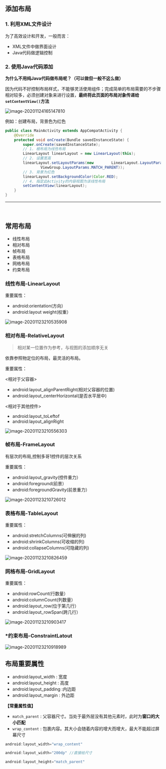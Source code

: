 ## 添加布局

### 1. 利用XML文件设计

为了高效设计和开发，一般而言：

- XML文件中做界面设计
- Java代码做逻辑控制

### 2. 使用Java代码添加

**为什么不用纯Java代码做布局呢？（可以做但一般不这么做）**

因为代码不好控制布局样式，不能够灵活使用组件；完成简单的布局需要的不步骤相对较多，必须创建对象来进行设置，**最终将此页面的布局对象传递给`setContentView()`方法**

![image-20201124165147810](https://iqqcode-blog.oss-cn-beijing.aliyuncs.com/img-2021-befo/image-20201124165147810.png)

例如：创建布局，背景色为红色

```java
public class MainActivity extends AppCompatActivity {
    @Override
    protected void onCreate(Bundle savedInstanceState) {
        super.onCreate(savedInstanceState);
        // 1. 根布局为线性布局
        LinearLayout linearLayout = new LinearLayout(this);
        // 2. 设置宽高
        linearLayout.setLayoutParams(new 		LinearLayout.LayoutParams(ViewGroup.LayoutParams.MATCH_PARENT,
                ViewGroup.LayoutParams.MATCH_PARENT));
        // 3. 背景为红色
        linearLayout.setBackgroundColor(Color.RED);
        // 4. 指定此Activity的内容视图为该线性布局
        setContentView(linearLayout);
    }
}
```



-----------------------------

<br>

## 常用布局

- 线性布局
- 相对布局
- 帧布局
- 表格布局
- 网格布局
- 约束布局

### 线性布局-LinearLayout

重要属性：

- android:orientation(方向）
- android:layout weight(权重）



![image-20201123210535908](https://iqqcode-blog.oss-cn-beijing.aliyuncs.com/img-2021-befo/image-20201123210535908.png)

### 相对布局-RelativeLayout

> 相对某一位置作为参考，与视图的添加顺序无关

依靠参照物定位的布局，最灵活的布局。

重要属性：

<相对于父容器>

- android:layout_alignParentRight(相对父容器的位置)
- android:layout_centerHorizontal(是否水平居中)

<相对于其他控件>

- android:layout_toLeftof
- android:layout_alignRight

![image-20201123210556303](https://iqqcode-blog.oss-cn-beijing.aliyuncs.com/img-2021-befo/image-20201123210556303.png)

### 帧布局-FrameLayout

有层次的布局,控制多哥1控件的层次关系

重要属性：

- android:layout_gravity(控件重力）
- android:foreground(前景）
- android:foregroundGravity(前景重力）

![image-20201123210726012](https://iqqcode-blog.oss-cn-beijing.aliyuncs.com/img-2021-befo/image-20201123210726012.png)

### 表格布局-TableLayout

重要属性：

- android:stretchColumns(可伸展的列)
- android:shrinkColumns(可收缩的列)
- android:collapseColumns(可隐藏的列)

![image-20201123210826459](https://iqqcode-blog.oss-cn-beijing.aliyuncs.com/img-2021-befo/image-20201123210826459.png)

### 网格布局-GridLayout

重要属性：

- android:rowCount(行数量）
- android:columnCount(列数量）
- android:layout_row(位于第几行）
- android:layout_rowSpan(跨几行）

![image-20201123210903417](https://iqqcode-blog.oss-cn-beijing.aliyuncs.com/img-2021-befo/image-20201123210903417.png)

### *约束布局-ConstraintLatout



![image-20201123210918989](https://iqqcode-blog.oss-cn-beijing.aliyuncs.com/img-2021-befo/image-20201123210918989.png)

## 布局重要属性

- android:layout_width : 宽度
- android:layout_height : 高度
- android:layout_padding :内边距
- android:layout_margin : 外边距

**【常量属性值】**

- `match_parent` : 父容器尺寸。当处于最外层没有其他元素时，此时为**窗口的大小匹配**
- `wrap_content` : 包裹内容。其大小会随着内容的增大而增大，最大不能超过屏幕尺寸

```java
android:layout_width="wrap_content"

android:layout_width="200dp" //直接给尺寸

android:layout_height="match_parent"
```




